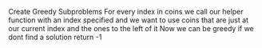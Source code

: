 Create Greedy Subproblems
For every index in coins we call our helper function with an index specified 
and we want to use coins that are just at our current index and the ones to the left of it
Now we can be greedy
if we dont find a solution return -1